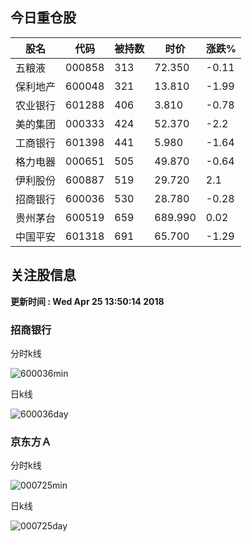 
## 今日重仓股 

|股名|代码|被持数|时价|涨跌%|
|---|---|---|---|---|
|五粮液|000858|313|72.350|-0.11|
|保利地产|600048|321|13.810|-1.99|
|农业银行|601288|406|3.810|-0.78|
|美的集团|000333|424|52.370|-2.2|
|工商银行|601398|441|5.980|-1.64|
|格力电器|000651|505|49.870|-0.64|
|伊利股份|600887|519|29.720|2.1|
|招商银行|600036|530|28.780|-0.28|
|贵州茅台|600519|659|689.990|0.02|
|中国平安|601318|691|65.700|-1.29|

## 关注股信息
**更新时间 : Wed Apr 25 13:50:14 2018**
### 招商银行 
分时k线

![600036min](http://image.sinajs.cn/newchart/min/n/sh600036.gif)

日k线

![600036day](http://image.sinajs.cn/newchart/daily/n/sh600036.gif)

### 京东方Ａ 
分时k线

![000725min](http://image.sinajs.cn/newchart/min/n/sz000725.gif)

日k线

![000725day](http://image.sinajs.cn/newchart/daily/n/sz000725.gif)
